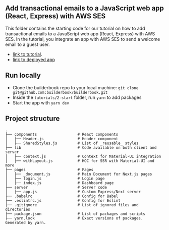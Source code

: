 ## Add transactional emails to a JavaScript web app (React, Express) with AWS SES
This folder contains the starting code for our tutorial on how to add transactional emails to a JavaScript web app (React, Express) with AWS SES. In the tutorial, you integrate an app with AWS SES to send a welcome email to a guest user.

- [link to tutorial](https://codeburst.io/add-transactional-emails-to-a-javascript-web-app-react-express-9fa1ff2e40e0?gi=8fc42ff4008d). 
- [link to deployed app](https://aws-ses.builderbook.org/send-email)


## Run locally
- Clone the builderbook repo to your local machine: `git clone git@github.com:builderbook/builderbook.git`
- Inside the `tutorials/2-start` folder, run `yarn` to add packages
- Start the app with `yarn dev`


## Project structure

```
.
├── components                  # React components
│   ├── Header.js               # Header component
│   ├── SharedStyles.js         # List of _reusable_ styles
├── lib                         # Code available on both client and server
│   ├── context.js              # Context for Material-UI integration
│   ├── withLayout.js           # HOC for SSR with Material-UI and more
├── pages                       # Pages
│   ├── _document.js            # Main Document for Next.js pages
│   ├── login.js                # Login page
│   ├── index.js                # Dashboard page
├── server                      # Server code
│   ├── app.js                  # Custom Express/Next server
├── .babelrc                    # Config for Babel
├── .eslintrc.js                # Config for Eslint
├── .gitignore                  # List of ignored files and directories
├── package.json                # List of packages and scripts
├── yarn.lock                   # Exact versions of packages. Generated by yarn.

```
